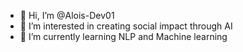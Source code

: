 - 👋 Hi, I’m @Alois-Dev01
- 👀 I’m interested in creating social impact through AI
- 🌱 I’m currently learning NLP and Machine learning


<!---
Alois-Dev01/Alois-Dev01 is a ✨ special ✨ repository because its `README.md` (this file) appears on your GitHub profile.
You can click the Preview link to take a look at your changes.
--->
